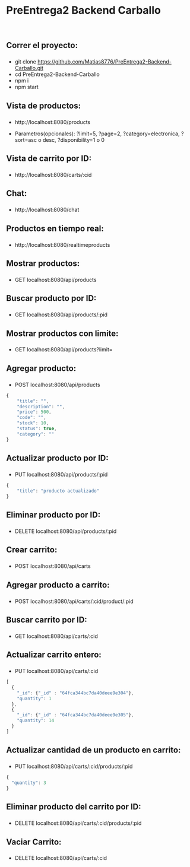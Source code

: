 # PreEntrega2 Backend Carballo

&nbsp;

## Correr el proyecto:

###

-   git clone https://github.com/Matias8776/PreEntrega2-Backend-Carballo.git
-   cd PreEntrega2-Backend-Carballo
-   npm i
-   npm start


## Vista de productos:

###

-   http://localhost:8080/products

-   Parametros(opcionales):
    ?limit=5,
    ?page=2,
    ?category=electronica,
    ?sort=asc o desc,
    ?disponibility=1 o 0

## Vista de carrito por ID:

###

-   http://localhost:8080/carts/:cid

## Chat:

###

-   http://localhost:8080/chat

## Productos en tiempo real:

###

-   http://localhost:8080/realtimeproducts

## Mostrar productos:

###

-   GET localhost:8080/api/products

## Buscar producto por ID:

###

-   GET localhost:8080/api/products/:pid

## Mostrar productos con limite:

###

-   GET localhost:8080/api/products?limit=

## Agregar producto:

###

-   POST localhost:8080/api/products

```javascript
{
    "title": "",
    "description": "",
    "price": 500,
    "code": "",
    "stock": 10,
    "status": true,
    "category": ""
}
```

## Actualizar producto por ID:

###

-   PUT localhost:8080/api/products/:pid

```javascript
{
    "title": "producto actualizado"
}
```

## Eliminar producto por ID:

###

-   DELETE localhost:8080/api/products/:pid

## Crear carrito:

###

-   POST localhost:8080/api/carts

## Agregar producto a carrito:

###

-   POST localhost:8080/api/carts/:cid/product/:pid

## Buscar carrito por ID:

###

-   GET localhost:8080/api/carts/:cid

## Actualizar carrito entero:

###

-   PUT localhost:8080/api/carts/:cid

```javascript
[
  {
    "_id": {"_id" : "64fca344bc7da40deee9e304"},
    "quantity": 1
  },
  {
    "_id": {"_id" : "64fca344bc7da40deee9e305"},
    "quantity": 14
  }
]
```

## Actualizar cantidad de un producto en carrito:

###

-   PUT localhost:8080/api/carts/:cid/products/:pid

```javascript
{
  "quantity": 3
}
```

## Eliminar producto del carrito por ID:

###

-   DELETE localhost:8080/api/carts/:cid/products/:pid

## Vaciar Carrito:

###

-   DELETE localhost:8080/api/carts/:cid


